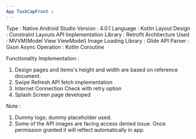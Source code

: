 ```yaml
---
App TaskCapFront :
---
```


Type : Native
Android Studio Version : 4.0.1
Language : Kotlin
Layout Design : Constraint Layouts
API Implementation Library : Retrofit
Architecture Used : MVVM(Model View ViewModel)
Image Loading Library : Glide
API Parser : Gson
Async Operation : Kotlin Coroutine

Functionality Implementation :
   1. Design pages and items's height and width are based on reference document.
   2. Swipe Refresh API fetch implementation
   3. Internet Connection Check with retry option
   4. Splash Screen page developed

Note :
1. Dummy logo, dummy placeholder used.
2. Some of the API images are facing access denied issue. Once permission granted it will reflect automatically in app.



